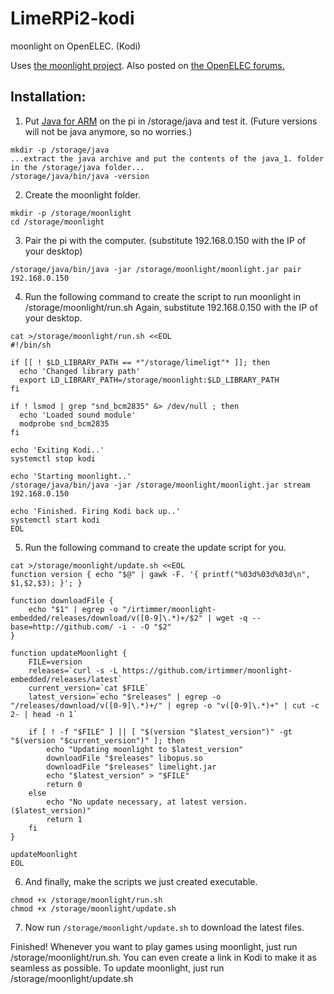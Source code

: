# LimeRPi2-kodi
moonlight on OpenELEC. (Kodi)

Uses [the moonlight project](https://github.com/irtimmer/moonlight-embedded).
Also posted on [the OpenELEC forums.](http://openelec.tv/forum/12-guides-tips-and-tricks/76298-how-to-setup-moonlight-on-the-raspberry-pi#137002)

Installation:
--------------
1. Put [Java for ARM](http://www.oracle.com/technetwork/java/javase/downloads/jdk8-arm-downloads-2187472.html) on the pi in /storage/java and test it. (Future versions will not be java anymore, so no worries.)
```
mkdir -p /storage/java
...extract the java archive and put the contents of the java_1. folder in the /storage/java folder...
/storage/java/bin/java -version
```

2. Create the moonlight folder.
```
mkdir -p /storage/moonlight
cd /storage/moonlight
```

3. Pair the pi with the computer. (substitute 192.168.0.150 with the IP of your desktop)
```
/storage/java/bin/java -jar /storage/moonlight/moonlight.jar pair 192.168.0.150
```

4. Run the following command to create the script to run moonlight in /storage/moonlight/run.sh
Again, substitute 192.168.0.150 with the IP of your desktop.
```
cat >/storage/moonlight/run.sh <<EOL
#!/bin/sh

if [[ ! $LD_LIBRARY_PATH == *"/storage/limeligt"* ]]; then
  echo 'Changed library path'
  export LD_LIBRARY_PATH=/storage/moonlight:$LD_LIBRARY_PATH
fi

if ! lsmod | grep "snd_bcm2835" &> /dev/null ; then
  echo 'Loaded sound module'
  modprobe snd_bcm2835
fi

echo 'Exiting Kodi..'
systemctl stop kodi

echo 'Starting moonlight..'
/storage/java/bin/java -jar /storage/moonlight/moonlight.jar stream 192.168.0.150

echo 'Finished. Firing Kodi back up..'
systemctl start kodi
EOL
```

5. Run the following command to create the update script for you.
```
cat >/storage/moonlight/update.sh <<EOL
function version { echo "$@" | gawk -F. '{ printf("%03d%03d%03d\n", $1,$2,$3); }'; }
 
function downloadFile {
	echo "$1" | egrep -o "/irtimmer/moonlight-embedded/releases/download/v([0-9]\.*)+/$2" | wget -q --base=http://github.com/ -i - -O "$2"
}
 
function updateMoonlight {
	FILE=version
	releases=`curl -s -L https://github.com/irtimmer/moonlight-embedded/releases/latest`
	current_version=`cat $FILE`
	latest_version=`echo "$releases" | egrep -o "/releases/download/v([0-9]\.*)+/" | egrep -o "v([0-9]\.*)+" | cut -c 2- | head -n 1`
 
	if [ ! -f "$FILE" ] || [ "$(version "$latest_version")" -gt "$(version "$current_version")" ]; then
		echo "Updating moonlight to $latest_version"
		downloadFile "$releases" libopus.so
		downloadFile "$releases" limelight.jar
		echo "$latest_version" > "$FILE"
		return 0
	else
		echo "No update necessary, at latest version. ($latest_version)"
		return 1
	fi
}
 
updateMoonlight
EOL
```

6. And finally, make the scripts we just created executable.
```
chmod +x /storage/moonlight/run.sh
chmod +x /storage/moonlight/update.sh
```
7. Now run `/storage/moonlight/update.sh` to download the latest files.

Finished! Whenever you want to play games using moonlight, just run /storage/moonlight/run.sh.
You can even create a link in Kodi to make it as seamless as possible.
To update moonlight, just run /storage/moonlight/update.sh

